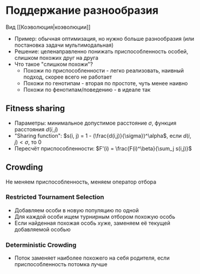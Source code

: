 # Поддержание разнообразия

Вид [[Коэволюция|коэволюции]]

* Пример: обычная оптимизация, но нужно больше разнообразия (или постановка задачи мультимодальная)
* Решение: целенаправленно понижать приспособленность особей, слишком похожих друг на друга
* Что такое "слишком похожи"?
	* Похожи по приспособленности - легко реализовать, наивный подход, скорее всего не работает
	* Похожи по генотипам - вторая по простоте, чуть менее наивно
	* Похожи по фенотипам/поведению - в идеале так

## Fitness sharing

* Параметры: минимальное допустимое расстояние $\sigma$, функция расстояния $d(i, j)$
* "Sharing function": $s(i, j) = 1 - (\frac{d(i,j)}{\sigma})^\alpha$, если $d(i,j) < \sigma$, то $0$
* Пересчёт приспособленности: $F'(i) = \frac{F(i)^\beta}{\sum_j s(i,j)}$

## Crowding

Не меняем приспособленность, меняем оператор отбора

### Restricted Tournament Selection
* Добавляем особи в новую популяцию по одной
* Для каждой особи ищем турнирным отбором похожую особь
* Если найденная похожая особь хуже, заменяем её текущей добавляемой особью

### Deterministic Crowding
* Поток заменяет наиболее похожего на себя родителя, если приспособленность потомка лучше